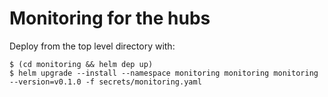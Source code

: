 # Monitoring for the hubs

Deploy from the top level directory with:
```
$ (cd monitoring && helm dep up)
$ helm upgrade --install --namespace monitoring monitoring monitoring --version=v0.1.0 -f secrets/monitoring.yaml
```
